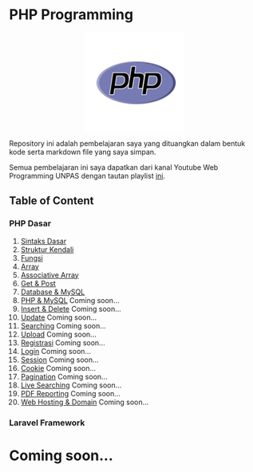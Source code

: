 # PHP Programming
<img style="display: block;
           margin-left: auto;
           margin-right: auto;"
           src="./img/php.png" alt="PHP Logo">
</img>

Repository ini adalah pembelajaran saya yang dituangkan dalam bentuk kode serta markdown file yang saya simpan.

Semua pembelajaran ini saya dapatkan dari kanal Youtube Web Programming UNPAS dengan tautan playlist [ini](https://www.youtube.com/playlist?list=PLFIM0718LjIUqXfmEIBE3-uzERZPh3vp6).

## Table of Content

### PHP Dasar

1. [Sintaks Dasar](/1.%20Sintaks%20PHP/Sinktaks%20PHP.md)
2. [Struktur Kendali](/2.%20Stuktur%20Kendali/Struktur%20Kendali.md)
3. [Fungsi](/3.%20Fungsi/Fungsi.md)
4. [Array](/4.%20Array/Array.md)
5. [Associative Array](/5.%20Associative%20Array/Associative%20Array.md)
6. [Get & Post](/6.%20Get%20&%20Post/6.%20Get%20&%20Post.md)
7. [Database & MySQL](/7.%20mysql/7.%20mysql.md)
8. [PHP & MySQL]() Coming soon...
9. [Insert & Delete]() Coming soon...
10. [Update]() Coming soon...
11. [Searching]() Coming soon...
12. [Upload]() Coming soon...
13. [Registrasi]() Coming soon...
14. [Login]() Coming soon...
15. [Session]() Coming soon...
16. [Cookie]() Coming soon...
17. [Pagination]() Coming soon...
18. [Live Searching]() Coming soon...
19. [PDF Reporting]() Coming soon...
20. [Web Hosting & Domain]() Coming soon...

### Laravel Framework

# Coming soon...

